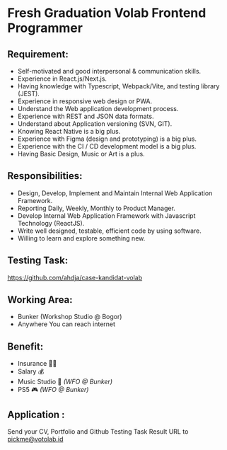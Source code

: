 # Fresh Graduation Volab Frontend Programmer

## Requirement:
- Self-motivated and good interpersonal & communication skills.
- Experience in React.js/Next.js.
- Having knowledge with Typescript, Webpack/Vite, and testing library (JEST).
- Experience in responsive web design or PWA.
- Understand the Web application development process.
- Experience with REST and JSON data formats.
- Understand about Application versioning (SVN, GIT).
- Knowing React Native is a big plus.
- Experience with Figma (design and prototyping) is a big plus.
- Experience with the CI / CD development model is a big plus.
- Having Basic Design, Music or Art is a plus.

## Responsibilities:
- Design, Develop, Implement and Maintain Internal Web Application Framework.
- Reporting Daily, Weekly, Monthly to Product Manager.
- Develop Internal Web Application Framework with Javascript Technology (ReactJS).
- Write well designed, testable, efficient code by using software.
- Willing to learn and explore something new.

## Testing Task:
https://github.com/ahdja/case-kandidat-volab

## Working Area:
- Bunker (Workshop Studio @ Bogor)
- Anywhere You can reach internet

## Benefit:
- Insurance 🧑‍⚕️
- Salary 💰
- Music Studio 🎸 *(WFO @ Bunker)*
- PS5 🎮 *(WFO @ Bunker)*

## Application :
Send your CV, Portfolio and Github Testing Task Result URL to pickme@votolab.id
